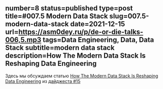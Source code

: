 number=8
status=published
type=post
title=#007.5 Modern Data Stack
slug=007.5-modern-data-stack
date=2021-12-15
url=https://asm0dey.ru/p/de-or-die-talks-006,5.mp3
tags=Data Engineering, Data, Data Stack
subtitle=modern data stack
description=How The Modern Data Stack Is Reshaping Data Engineering
---

Здесь мы обсуждаем статью [How The Modern Data Stack Is Reshaping Data Engineering](https://preset.io/blog/reshaping-data-engineering/) из [дайджеста #15](https://digest.deordie.org/15_The_good_the_bad_the_ugly_and_AWS/)
